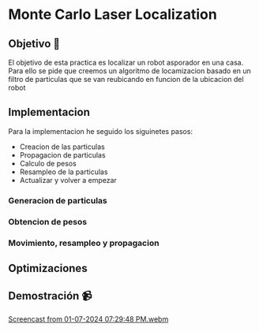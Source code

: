 # Monte Carlo Laser Localization

## Objetivo 🎯
El objetivo de esta practica es localizar un robot asporador en una casa. Para ello se pide que creemos un algoritmo de locamizacion basado en un filtro de particulas que se van reubicando en funcion de la ubicacion del robot

## Implementacion
Para la implementacion he seguido los siguinetes pasos:

-  Creacion de las particulas
-  Propagacion de particulas
-  Calculo de pesos
-  Resampleo de la particulas
-  Actualizar y volver a empezar

  ### Generacion de particulas

  ### Obtencion de pesos

  ### Movimiento, resampleo y propagacion

## Optimizaciones

## Demostración 📹​

[Screencast from 01-07-2024 07:29:48 PM.webm](https://github.com/cescarcena2021/RoboticaMovil2023-2024/assets/102520602/99432f42-e0ef-4bc1-b355-3ccc887669c0)
